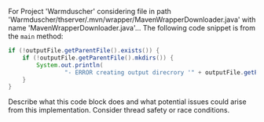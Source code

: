 For Project 'Warmduscher' considering file in path 'Warmduscher/thserver/.mvn/wrapper/MavenWrapperDownloader.java' with name 'MavenWrapperDownloader.java'... 
The following code snippet is from the `main` method:

```java
if (!outputFile.getParentFile().exists()) {
    if (!outputFile.getParentFile().mkdirs()) {
        System.out.println(
                "- ERROR creating output direcrory '" + outputFile.getParentFile().getAbsolutePath() + "'");
    }
}
```

Describe what this code block does and what potential issues could arise from this implementation. Consider thread safety or race conditions.
